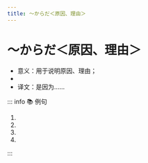 ```yaml
---
title: ～からだ＜原因、理由＞
---
```


# ～からだ＜原因、理由＞

- 意义：用于说明原因、理由；
- <grammer-content sentence="接续：**简体句子** + からだ。书面语中一般用**「～からである」**；" />
- 译文：是因为……

::: info :books: 例句

1. <grammer-content sentence="しかし、[日本/にほん]では[音/おと]を[立て/たて]て[食べ/たべ]てもいい。その[音/お]とには「おいしい」の[意味/いみ]がある**からである**。" trans="但是，在日本可以发出声音吃，因为那个声音有”好吃“的意思。" />
2. <grammer-content sentence="[日曜日/にちようび]はどこへも[行/い]きません。ゆっくり[休み/やすみ]たい**からです**。" trans="周日哪儿都不想去。因为我要好好休息下。" />
3. <grammer-content sentence="[私/わたし]たちがこのように[交流/こうりゅう]できるのは、[言語/げんご]がある**からである**。" trans="我们之所以可以交流，是因为有语言。" />
4. <grammer-content sentence="A: どうして[答え/こたえ]なかったんですか。" trans="为什么不回答呢？" />
   <grammer-content sentence="B: [相手/あいて]の[質問/しつもん]がわからなかった**からです**。" trans="因为我没理解对方的问题。" />

:::
